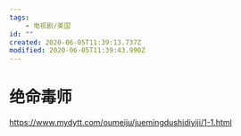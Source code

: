 ```yaml
---
tags:
    - 电视剧/美国
id: ""
created: 2020-06-05T11:39:13.737Z
modified: 2020-06-05T11:39:43.990Z
---
```

# 绝命毒师

https://www.mydytt.com/oumeiju/juemingdushidiyiji/1-1.html